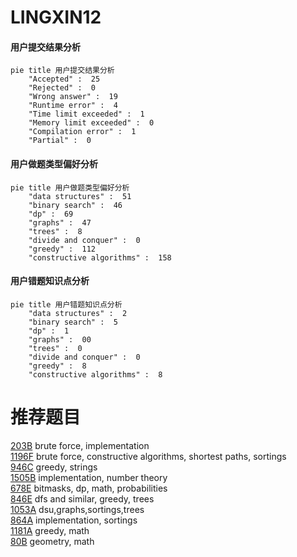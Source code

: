 # LINGXIN12

<!-- tabs:start -->



#### **用户提交结果分析**

```mermaid
pie title 用户提交结果分析
    "Accepted" :  25
    "Rejected" :  0
    "Wrong answer" :  19
    "Runtime error" :  4
    "Time limit exceeded" :  1
    "Memory limit exceeded" :  0
    "Compilation error" :  1
    "Partial" :  0
```

#### **用户做题类型偏好分析**

```mermaid
pie title 用户做题类型偏好分析
    "data structures" :  51
    "binary search" :  46
    "dp" :  69
    "graphs" :  47
    "trees" :  8
    "divide and conquer" :  0
    "greedy" :  112
    "constructive algorithms" :  158
```
#### **用户错题知识点分析**

```mermaid
pie title 用户错题知识点分析
    "data structures" :  2
    "binary search" :  5
    "dp" :  1
    "graphs" :  00
    "trees" :  0
    "divide and conquer" :  0
    "greedy" :  8
    "constructive algorithms" :  8
```



<!-- tabs:end -->
# 推荐题目
[203B](https://codeforces.com/contest/203/problem/B)		brute force,
                        implementation		  
[1196F](https://codeforces.com/contest/1196/problem/F)		brute force,
                        constructive algorithms,
                        shortest paths,
                        sortings		  
[946C](https://codeforces.com/contest/946/problem/C)		greedy,
                        strings		  
[1505B](https://codeforces.com/contest/1505/problem/B)		implementation,
                        number theory		  
[678E](https://codeforces.com/contest/678/problem/E)		bitmasks,
                        dp,
                        math,
                        probabilities		  
[846E](https://codeforces.com/contest/846/problem/E)		dfs and similar,
                        greedy,
                        trees		  
[1053A](https://codeforces.com/contest/1053/problem/A)		dsu,graphs,sortings,trees		  
[864A](https://codeforces.com/contest/864/problem/A)		implementation,
                        sortings		  
[1181A](https://codeforces.com/contest/1181/problem/A)		greedy,
                        math		  
[80B](https://codeforces.com/contest/80/problem/B)		geometry,
                        math		  
